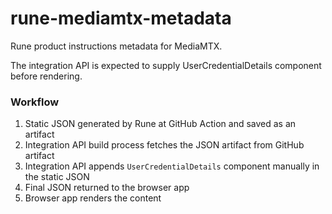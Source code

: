 # rune-mediamtx-metadata

Rune product instructions metadata for MediaMTX.

The integration API is expected to supply UserCredentialDetails component before rendering.

### Workflow

1. Static JSON generated by Rune at GitHub Action and saved as an artifact
2. Integration API build process fetches the JSON artifact from GitHub artifact
3. Integration API appends `UserCredentialDetails` component manually in the static JSON
4. Final JSON returned to the browser app
5. Browser app renders the content
